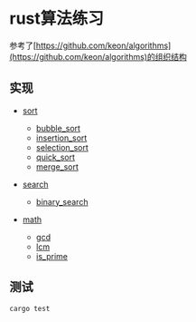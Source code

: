 # rust算法练习

参考了[https://github.com/keon/algorithms](https://github.com/keon/algorithms)的组织结构

## 实现

- [sort](sort)
    - [bubble_sort](src/sort/bubble_sort.rs)
    - [insertion_sort](src/sort/insertion_sort.rs)
    - [selection_sort](src/sort/selection_sort.rs)
    - [quick_sort](src/sort/quick_sort.rs)
    - [merge_sort](src/sort/merge_sort.rs)

- [search](search)
    - [binary_search](src/search/binary_search.rs)

- [math](math)
    - [gcd](src/math/gcd.rs)
    - [lcm](src/math/lcm.rs)
    - [is_prime](src/math/is_prime.rs)

## 测试
`cargo test`
